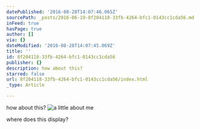 ```yaml
---
datePublished: '2016-08-28T14:07:46.065Z'
sourcePath: _posts/2016-06-19-8f204118-33fb-4264-bfc1-0143cc1cda56.md
inFeed: true
hasPage: true
author: []
via: {}
dateModified: '2016-08-28T14:07:45.069Z'
title: ''
id: 8f204118-33fb-4264-bfc1-0143cc1cda56
publisher: {}
description: how about this?
starred: false
url: 8f204118-33fb-4264-bfc1-0143cc1cda56/index.html
_type: Article

---
```

how about this?
![a little about me](https://the-grid-user-content.s3-us-west-2.amazonaws.com/cbb73717-074c-4185-9473-5bf678010051.jpg)

where does this display?